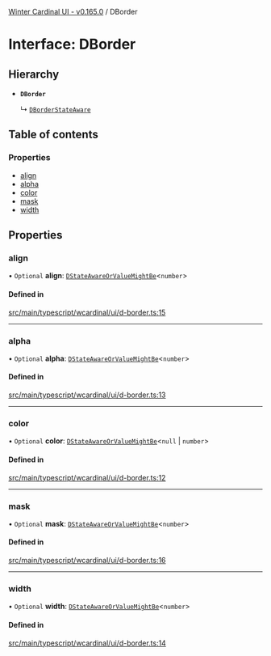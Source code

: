 [Winter Cardinal UI - v0.165.0](../index.md) / DBorder

# Interface: DBorder

## Hierarchy

- **`DBorder`**

  ↳ [`DBorderStateAware`](DBorderStateAware.md)

## Table of contents

### Properties

- [align](DBorder.md#align)
- [alpha](DBorder.md#alpha)
- [color](DBorder.md#color)
- [mask](DBorder.md#mask)
- [width](DBorder.md#width)

## Properties

### align

• `Optional` **align**: [`DStateAwareOrValueMightBe`](../index.md#dstateawareorvaluemightbe)<`number`\>

#### Defined in

[src/main/typescript/wcardinal/ui/d-border.ts:15](https://github.com/winter-cardinal/winter-cardinal-ui/blob/v0.165.0/src/main/typescript/wcardinal/ui/d-border.ts#L15)

___

### alpha

• `Optional` **alpha**: [`DStateAwareOrValueMightBe`](../index.md#dstateawareorvaluemightbe)<`number`\>

#### Defined in

[src/main/typescript/wcardinal/ui/d-border.ts:13](https://github.com/winter-cardinal/winter-cardinal-ui/blob/v0.165.0/src/main/typescript/wcardinal/ui/d-border.ts#L13)

___

### color

• `Optional` **color**: [`DStateAwareOrValueMightBe`](../index.md#dstateawareorvaluemightbe)<``null`` \| `number`\>

#### Defined in

[src/main/typescript/wcardinal/ui/d-border.ts:12](https://github.com/winter-cardinal/winter-cardinal-ui/blob/v0.165.0/src/main/typescript/wcardinal/ui/d-border.ts#L12)

___

### mask

• `Optional` **mask**: [`DStateAwareOrValueMightBe`](../index.md#dstateawareorvaluemightbe)<`number`\>

#### Defined in

[src/main/typescript/wcardinal/ui/d-border.ts:16](https://github.com/winter-cardinal/winter-cardinal-ui/blob/v0.165.0/src/main/typescript/wcardinal/ui/d-border.ts#L16)

___

### width

• `Optional` **width**: [`DStateAwareOrValueMightBe`](../index.md#dstateawareorvaluemightbe)<`number`\>

#### Defined in

[src/main/typescript/wcardinal/ui/d-border.ts:14](https://github.com/winter-cardinal/winter-cardinal-ui/blob/v0.165.0/src/main/typescript/wcardinal/ui/d-border.ts#L14)
